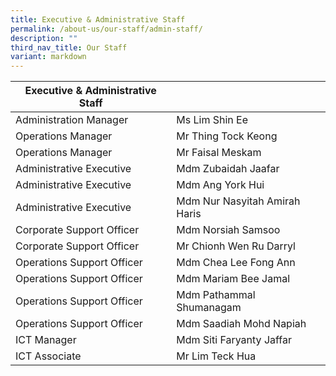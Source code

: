 ```yaml
---
title: Executive & Administrative Staff
permalink: /about-us/our-staff/admin-staff/
description: ""
third_nav_title: Our Staff
variant: markdown
---
```

| Executive & Administrative Staff | |
| -------- | -------- |
| Administration Manager | Ms Lim Shin Ee  |     |
| Operations Manager   | Mr Thing Tock Keong    |     |
| Operations Manager   | Mr Faisal Meskam   |     |
| Administrative Executive  | Mdm Zubaidah Jaafar       |
| Administrative Executive  | Mdm Ang York Hui 
| Administrative Executive   | Mdm Nur Nasyitah Amirah Haris 
| Corporate Support Officer  | Mdm Norsiah Samsoo  
| Corporate Support Officer  | Mr Chionh Wen Ru Darryl   
| Operations Support Officer  | Mdm Chea Lee Fong Ann    |     |
| Operations Support Officer  | Mdm Mariam Bee Jamal    |     |
| Operations Support Officer  | Mdm Pathammal Shumanagam    |     |
| Operations Support Officer  | Mdm Saadiah Mohd Napiah    |     |
| ICT Manager  | Mdm Siti Faryanty Jaffar   
| ICT Associate  | Mr Lim Teck Hua  